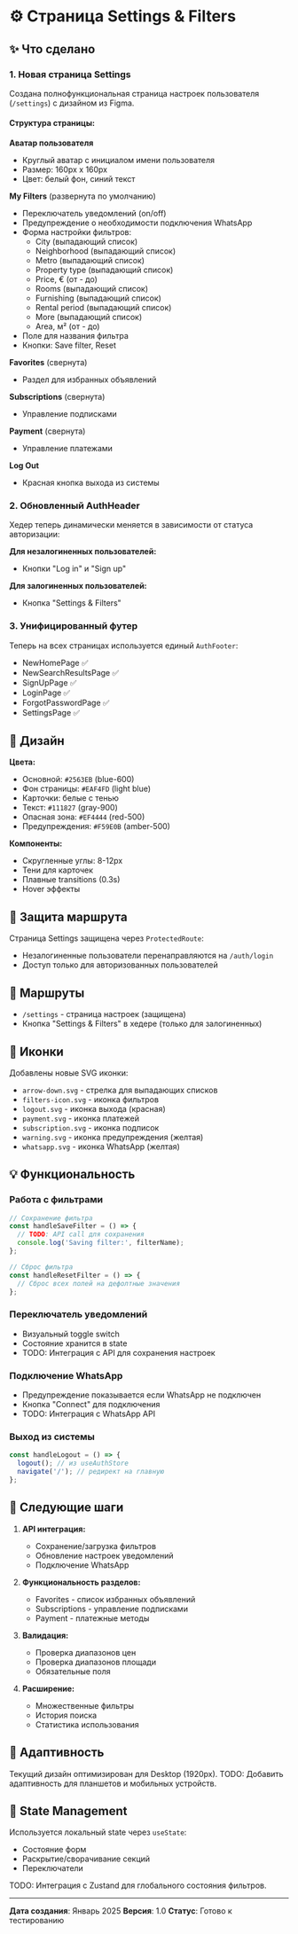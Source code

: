 # ⚙️ Страница Settings & Filters

## ✨ Что сделано

### 1. Новая страница Settings

Создана полнофункциональная страница настроек пользователя (`/settings`) с дизайном из Figma.

#### Структура страницы:

**Аватар пользователя**
- Круглый аватар с инициалом имени пользователя
- Размер: 160px x 160px
- Цвет: белый фон, синий текст

**My Filters** (развернута по умолчанию)
- Переключатель уведомлений (on/off)
- Предупреждение о необходимости подключения WhatsApp
- Форма настройки фильтров:
  - City (выпадающий список)
  - Neighborhood (выпадающий список)
  - Metro (выпадающий список)
  - Property type (выпадающий список)
  - Price, € (от - до)
  - Rooms (выпадающий список)
  - Furnishing (выпадающий список)
  - Rental period (выпадающий список)
  - More (выпадающий список)
  - Area, м² (от - до)
- Поле для названия фильтра
- Кнопки: Save filter, Reset

**Favorites** (свернута)
- Раздел для избранных объявлений

**Subscriptions** (свернута)
- Управление подписками

**Payment** (свернута)
- Управление платежами

**Log Out**
- Красная кнопка выхода из системы

### 2. Обновленный AuthHeader

Хедер теперь динамически меняется в зависимости от статуса авторизации:

**Для незалогиненных пользователей:**
- Кнопки "Log in" и "Sign up"

**Для залогиненных пользователей:**
- Кнопка "Settings & Filters"

### 3. Унифицированный футер

Теперь на всех страницах используется единый `AuthFooter`:
- NewHomePage ✅
- NewSearchResultsPage ✅
- SignUpPage ✅
- LoginPage ✅
- ForgotPasswordPage ✅
- SettingsPage ✅

## 🎨 Дизайн

**Цвета:**
- Основной: `#2563EB` (blue-600)
- Фон страницы: `#EAF4FD` (light blue)
- Карточки: белые с тенью
- Текст: `#111827` (gray-900)
- Опасная зона: `#EF4444` (red-500)
- Предупреждения: `#F59E0B` (amber-500)

**Компоненты:**
- Скругленные углы: 8-12px
- Тени для карточек
- Плавные transitions (0.3s)
- Hover эффекты

## 🔐 Защита маршрута

Страница Settings защищена через `ProtectedRoute`:
- Незалогиненные пользователи перенаправляются на `/auth/login`
- Доступ только для авторизованных пользователей

## 🎯 Маршруты

- `/settings` - страница настроек (защищена)
- Кнопка "Settings & Filters" в хедере (только для залогиненных)

## 📝 Иконки

Добавлены новые SVG иконки:
- `arrow-down.svg` - стрелка для выпадающих списков
- `filters-icon.svg` - иконка фильтров
- `logout.svg` - иконка выхода (красная)
- `payment.svg` - иконка платежей
- `subscription.svg` - иконка подписок
- `warning.svg` - иконка предупреждения (желтая)
- `whatsapp.svg` - иконка WhatsApp (желтая)

## 💡 Функциональность

### Работа с фильтрами

```typescript
// Сохранение фильтра
const handleSaveFilter = () => {
  // TODO: API call для сохранения
  console.log('Saving filter:', filterName);
};

// Сброс фильтра
const handleResetFilter = () => {
  // Сброс всех полей на дефолтные значения
};
```

### Переключатель уведомлений

- Визуальный toggle switch
- Состояние хранится в state
- TODO: Интеграция с API для сохранения настроек

### Подключение WhatsApp

- Предупреждение показывается если WhatsApp не подключен
- Кнопка "Connect" для подключения
- TODO: Интеграция с WhatsApp API

### Выход из системы

```typescript
const handleLogout = () => {
  logout(); // из useAuthStore
  navigate('/'); // редирект на главную
};
```

## 🚀 Следующие шаги

1. **API интеграция:**
   - Сохранение/загрузка фильтров
   - Обновление настроек уведомлений
   - Подключение WhatsApp

2. **Функциональность разделов:**
   - Favorites - список избранных объявлений
   - Subscriptions - управление подписками
   - Payment - платежные методы

3. **Валидация:**
   - Проверка диапазонов цен
   - Проверка диапазонов площади
   - Обязательные поля

4. **Расширение:**
   - Множественные фильтры
   - История поиска
   - Статистика использования

## 📱 Адаптивность

Текущий дизайн оптимизирован для Desktop (1920px).
TODO: Добавить адаптивность для планшетов и мобильных устройств.

## 🔄 State Management

Используется локальный state через `useState`:
- Состояние форм
- Раскрытие/сворачивание секций
- Переключатели

TODO: Интеграция с Zustand для глобального состояния фильтров.

---

**Дата создания**: Январь 2025
**Версия**: 1.0
**Статус**: Готово к тестированию

